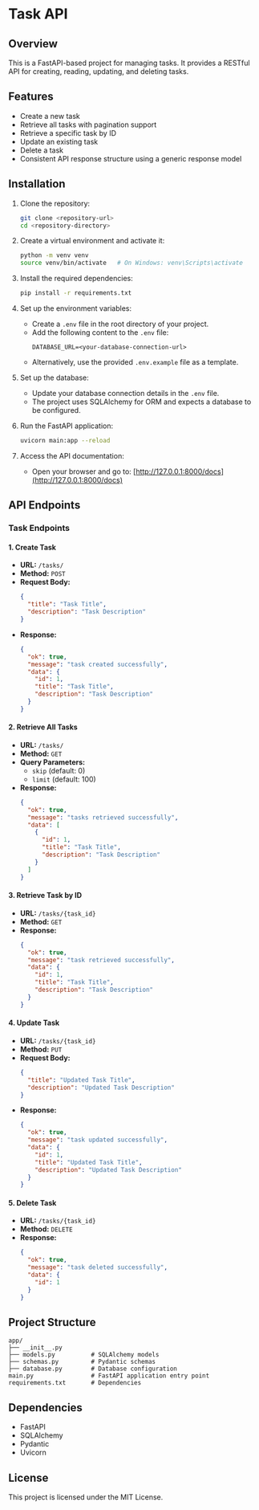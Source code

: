 # Task API

## Overview

This is a FastAPI-based project for managing tasks. It provides a RESTful API for creating, reading, updating, and deleting tasks.

## Features

- Create a new task
- Retrieve all tasks with pagination support
- Retrieve a specific task by ID
- Update an existing task
- Delete a task
- Consistent API response structure using a generic response model

## Installation

1. Clone the repository:

   ```bash
   git clone <repository-url>
   cd <repository-directory>
   ```

2. Create a virtual environment and activate it:

   ```bash
   python -m venv venv
   source venv/bin/activate   # On Windows: venv\Scripts\activate
   ```

3. Install the required dependencies:

   ```bash
   pip install -r requirements.txt
   ```

4. Set up the environment variables:

   - Create a `.env` file in the root directory of your project.
   - Add the following content to the `.env` file:
     ```env
     DATABASE_URL=<your-database-connection-url>
     ```
   - Alternatively, use the provided `.env.example` file as a template.

5. Set up the database:

   - Update your database connection details in the `.env` file.
   - The project uses SQLAlchemy for ORM and expects a database to be configured.

6. Run the FastAPI application:

   ```bash
   uvicorn main:app --reload
   ```

7. Access the API documentation:
   - Open your browser and go to: [http://127.0.0.1:8000/docs](http://127.0.0.1:8000/docs)

## API Endpoints

### Task Endpoints

#### 1. Create Task

- **URL:** `/tasks/`
- **Method:** `POST`
- **Request Body:**
  ```json
  {
    "title": "Task Title",
    "description": "Task Description"
  }
  ```
- **Response:**
  ```json
  {
    "ok": true,
    "message": "task created successfully",
    "data": {
      "id": 1,
      "title": "Task Title",
      "description": "Task Description"
    }
  }
  ```

#### 2. Retrieve All Tasks

- **URL:** `/tasks/`
- **Method:** `GET`
- **Query Parameters:**
  - `skip` (default: 0)
  - `limit` (default: 100)
- **Response:**
  ```json
  {
    "ok": true,
    "message": "tasks retrieved successfully",
    "data": [
      {
        "id": 1,
        "title": "Task Title",
        "description": "Task Description"
      }
    ]
  }
  ```

#### 3. Retrieve Task by ID

- **URL:** `/tasks/{task_id}`
- **Method:** `GET`
- **Response:**
  ```json
  {
    "ok": true,
    "message": "task retrieved successfully",
    "data": {
      "id": 1,
      "title": "Task Title",
      "description": "Task Description"
    }
  }
  ```

#### 4. Update Task

- **URL:** `/tasks/{task_id}`
- **Method:** `PUT`
- **Request Body:**
  ```json
  {
    "title": "Updated Task Title",
    "description": "Updated Task Description"
  }
  ```
- **Response:**
  ```json
  {
    "ok": true,
    "message": "task updated successfully",
    "data": {
      "id": 1,
      "title": "Updated Task Title",
      "description": "Updated Task Description"
    }
  }
  ```

#### 5. Delete Task

- **URL:** `/tasks/{task_id}`
- **Method:** `DELETE`
- **Response:**
  ```json
  {
    "ok": true,
    "message": "task deleted successfully",
    "data": {
      "id": 1
    }
  }
  ```

## Project Structure

```
app/
├── __init__.py
├── models.py          # SQLAlchemy models
├── schemas.py         # Pydantic schemas
├── database.py        # Database configuration
main.py                # FastAPI application entry point
requirements.txt       # Dependencies
```

## Dependencies

- FastAPI
- SQLAlchemy
- Pydantic
- Uvicorn

## License

This project is licensed under the MIT License.
